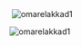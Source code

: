 





<p>&nbsp;<img align="center" src="https://github-readme-stats.vercel.app/api?username=omarelakkad1&show_icons=true&locale=en" alt="omarelakkad1" /></p>

<p><img align="center" src="https://github-readme-streak-stats.herokuapp.com/?user=omarelakkad1&" alt="omarelakkad1" /></p>
